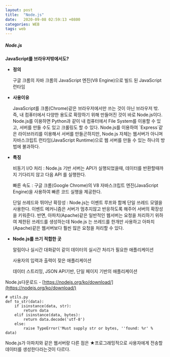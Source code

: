 ```yaml
---
layout: post
title:  "Node.js"
date:   2020-09-08 02:59:13 +0800
categories: WEB
tags: web
---
```


##### Node.js
<strong>JavaScript를 브라우저밖에서도?</strong><br>

<ul>
<li>
<p><strong>정의</strong></p>
<p>구글 크롬의 자바 크롬의 JavaScript 엔진(V8 Engine)으로 빌드 된 JavaScript 런타임</p>
</li>
<li>
<p><strong>사용이유</strong></p>
<p>JavaScript를 크롬(Chrome)같은 브라우저에서만 쓰는 것이 아닌 브라우저 밖. 즉, 내 컴퓨터에서 다양한 용도로 확장하기 위해 만들어진 것이 바로 Node.js이다. Node.js를 이용하면 Python과 같이 내 컴퓨터에서 File System를 이용할 수 있고, 서버를 만들 수도 있고 크롤링도 할 수 있다.
Node.js를 이용하여 `Express`같은 라이브러리를 이용해서 서버를 만들곤하지만, Node.js 자체는 웹서버가 아니며 자바스크립트 런타임(JavaScript Runtime)으로 웹 서버를 만들 수 있는 하나의 방법에 불과하다.</p>
</li>
</ul>
<ul>
<li>
<p><strong>특징</strong></p>
<p>비동기 I/O 처리 : Node.js 기반 서버는 API가 실행되었을때, 데이터를 반환할때까지 기다리지 않고 다음 API 를 실행한다.</p>
<p>빠른 속도 : 구글 크롬(Google Chrome)의 V8 자바스크립트 엔진(JavaScript Engine)을 사용하여 빠른 코드 실행을 제공한다.</p>
<p>단일 쓰레드와 뛰어난 확장성 : Node.js는 이벤트 루프와 함께 단일 쓰레드 모델을 사용한다. 이벤트 메커니즘은 서버가 멈추지않고 반응하도록 해주어 서버의 확장성을 키워준다. 반면, 아파치(Apache)같은 일반적인 웹서버는 요청을 처리하기 위하여 제한된 쓰레드를 생성하는데 Node.js 는 쓰레드를 한개만 사용하고 아파치(Apache)같은 웹서버보다 훨씬 많은 요청을 처리할 수 있다.</p>
</li>
<li>
<p><strong>Node.js를 쓰기 적합한 곳</strong></p>
<p>알림이나 실시간 대화같이 같이 데이터의 실시간 처리가 필요한 애플리케이션</p>
<p>사용자의 입력과 출력이 잦은 애플리케이션</p>
<p>데이터 스트리밍, JSON API기반, 단일 페이지 기반의 애플리케이션</p>
</li>
</ul>

Node.js다운로드 - [https://nodejs.org/ko/download/](https://nodejs.org/ko/download/) 

<div class="language-python highlighter-rouge"><div class="highlight"><pre class="highlight"><code><span class="c1"># utils.py
</span><span class="k">def</span> <span class="nf">to_str</span><span class="p">(</span><span class="n">data</span><span class="p">):</span>
    <span class="k">if</span> <span class="nb">isinstance</span><span class="p">(</span><span class="n">data</span><span class="p">,</span> <span class="nb">str</span><span class="p">):</span>
        <span class="k">return</span> <span class="n">data</span>
    <span class="k">elif</span> <span class="nb">isinstance</span><span class="p">(</span><span class="n">data</span><span class="p">,</span> <span class="nb">bytes</span><span class="p">):</span>
        <span class="k">return</span> <span class="n">data</span><span class="p">.</span><span class="n">decode</span><span class="p">(</span><span class="s">'utf-8'</span><span class="p">)</span>
    <span class="k">else</span><span class="p">:</span>
        <span class="k">raise</span> <span class="nb">TypeError</span><span class="p">(</span><span class="s">'Must supply str or bytes, ''found: %r'</span> <span class="o">%</span> <span class="n">data</span><span class="p">)</span>
</code></pre></div></div>

<p>
Node.js가 아파치와 같은 웹서버랑 다른 점은
★프로그래밍적으로 사용자에게 전송할 데이터를 생성한다라는것이 다르다. 
</p>